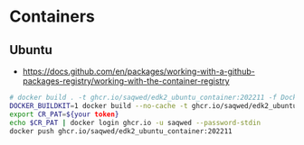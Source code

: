 # Containers

## Ubuntu

- https://docs.github.com/en/packages/working-with-a-github-packages-registry/working-with-the-container-registry

```bash
# docker build . -t ghcr.io/saqwed/edk2_ubuntu_container:202211 -f Dockerfile-Ubuntu 
DOCKER_BUILDKIT=1 docker build --no-cache -t ghcr.io/saqwed/edk2_ubuntu_container:202211 . -f Dockerfile-Ubuntu
export CR_PAT=${your token}
echo $CR_PAT | docker login ghcr.io -u saqwed --password-stdin
docker push ghcr.io/saqwed/edk2_ubuntu_container:202211
```
